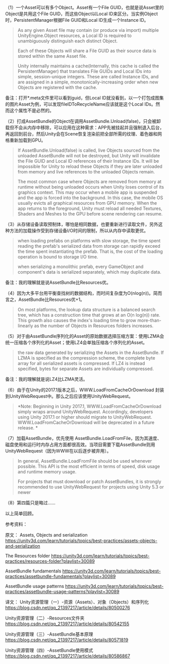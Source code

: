 （1）一个Asset可以有多个Object。Asset有一个File GUID，也就是说Asset里的Object是共用这个File GUID，而这些Object以Local ID来区分。当实例Object时，PersistentManager根据File GUID和Local ID生成一个Instance ID。
> As any given Asset file may contain (or produce via import) multiple UnityEngine.Object resources, a Local ID is required to unambiguously distinguish each distinct Object.
>
>  Each of these Objects will share a File GUID as their source data is stored within the same Asset file. 
>
> Unity internally maintains a cache(Internally, this cache is called the PersistentManager) that translates File GUIDs and Local IDs into simple, session-unique integers. These are called Instance IDs, and are assigned in a simple, monotonically-increasing order when new Objects are registered with the cache.

备注：打开*.meta文件里可以看到guid，但Local ID就没看到，以一个打包成图集的图片Asset为例，可以发现fileIDToRecycleName应该就是这个Local IDs。然而这个属性不是必然的。

（2）打成AssetBundle的Object在调用AssetBundle.Unload(false)，只会被卸载但不会从内存中移除，可以应用在这种需求：APP先被挂起并且强制退入后台，再返回到前台，然后Unity会在Scene恢复渲染前把全部所需的纹理、着色器和网格重新加载到GPU。
> If AssetBundle.Unload(false) is called, live Objects sourced from the unloaded AssetBundle will not be destroyed, but Unity will invalidate the File GUID and Local ID references of their Instance IDs. It will be impossible for Unity to reload these Objects if they are later unloaded from memory and live references to the unloaded Objects remain.
>
> The most common case where Objects are removed from memory at runtime without being unloaded occurs when Unity loses control of its graphics context. This may occur when a mobile app is suspended and the app is forced into the background. In this case, the mobile OS usually evicts all graphical resources from GPU memory. When the app returns to the foreground, Unity must reload all needed Textures, Shaders and Meshes to the GPU before scene rendering can resume.

（3）从存储设备读取预制体，哪怕是相同数据，也要重新进行读取文件，另外这种方法的加载操作受到存储设备I/O时间的限制，所以从内存中读取更优。
> when loading prefabs on platforms with slow storage, the time spent reading the prefab's serialized data from storage can rapidly exceed the time spent instantiating the prefab. That is, the cost of the loading operation is bound to storage I/O time.
>
> when serializing a monolithic prefab, every GameObject and component's data is serialized separately, which may duplicate data.

备注：我的理解就是说AssetBundle比Resources优。

（4）因为大多平台用平衡查找树的数据结构，而时间复杂度为O(nlog(n))。简而言之，AssetBundle比Resources优+1。
> On most platforms, the lookup data structure is a balanced search tree, which has a construction time that grows at an O(n log(n)) rate. This growth also causes the index's loading time to grow more-than-linearly as the number of Objects in Resources folders increases.

（5）对于由AssetBundle序列化的Asset的原始数据选择压缩方案：使用LZMA会统一压缩各个序列化的Asset；使用LZ4会单独压缩各个序列化的Asset。
> the raw data generated by serializing the Assets in the AssetBundle. If LZMA is specified as the compression scheme, the complete byte array for all serialized assets is compressed. If LZ4 is instead specified, bytes for separate Assets are individually compressed. 

备注：我的理解就是说LZ4比LZMA灵活。

（6）由于在Unity的2017.1版本之后，WWW.LoadFromCacheOrDownload 封装到UnityWebRequest中。那么之后应该使用UnityWebRequest。
> *Note: Beginning in Unity 2017.1, WWW.LoadFromCacheOrDownload simply wraps around UnityWebRequest. Accordingly, developers using Unity 2017.1 or higher should migrate to UnityWebRequest. WWW.LoadFromCacheOrDownload will be deprecated in a future release. *

（7）加载AssetBundle，优先使用 AssetBundle.LoadFromFile，因为其速度、磁盘使用和运行时内存占用方面都很高效。当项目需要下载AssetBundle则用UnityWebRequest（因为WWW在以后逐步被弃用）。
> In general, AssetBundle.LoadFromFile should be used whenever possible. This API is the most efficient in terms of speed, disk usage and runtime memory usage.
>
> For projects that must download or patch AssetBundles, it is strongly recommended to use UnityWebRequest for projects using Unity 5.3 or newer

（8）第四篇只是略过......



以上简单回顾。



参考资料：

原文：
Assets, Objects and serialization
https://unity3d.com/learn/tutorials/topics/best-practices/assets-objects-and-serialization

The Resources folder
https://unity3d.com/learn/tutorials/topics/best-practices/resources-folder?playlist=30089

AssetBundle fundamentals
https://unity3d.com/learn/tutorials/topics/best-practices/assetbundle-fundamentals?playlist=30089

AssetBundle usage patterns
https://unity3d.com/learn/tutorials/topics/best-practices/assetbundle-usage-patterns?playlist=30089

译文：
Unity资源管理（一）-资源（Assets）、对象（Objects）和序列化
https://blog.csdn.net/qq_21397217/article/details/80500276

Unity资源管理（二）-Resources文件夹
https://blog.csdn.net/qq_21397217/article/details/80542155

Unity资源管理（三）-AssetBundle基本原理
https://blog.csdn.net/qq_21397217/article/details/80571819

Unity资源管理（四）-AssetBundle使用模式
https://blog.csdn.net/qq_21397217/article/details/80586867
